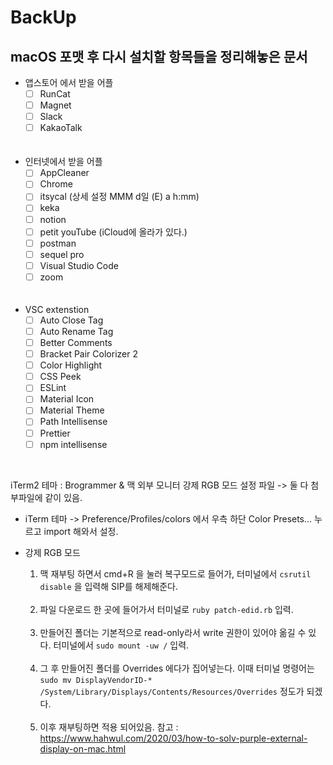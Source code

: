 # BackUp
## macOS 포맷 후 다시 설치할 항목들을 정리해놓은 문서

- 앱스토어 에서 받을 어플  
  - [ ] RunCat
  - [ ] Magnet
  - [ ] Slack
  - [ ] KakaoTalk

  <br/>
  <br/>
- 인터넷에서 받을 어플
  - [ ] AppCleaner
  - [ ] Chrome
  - [ ] itsycal (상세 설정 MMM d일 (E) a h:mm)
  - [ ] keka
  - [ ] notion
  - [ ] petit youTube (iCloud에 올라가 있다.)
  - [ ] postman
  - [ ] sequel pro
  - [ ] Visual Studio Code
  - [ ] zoom

  <br/>
  <br/>
- VSC extenstion
  - [ ] Auto Close Tag
  - [ ] Auto Rename Tag
  - [ ] Better Comments
  - [ ] Bracket Pair Colorizer 2
  - [ ] Color Highlight
  - [ ] CSS Peek
  - [ ] ESLint
  - [ ] Material Icon
  - [ ] Material Theme
  - [ ] Path Intellisense
  - [ ] Prettier
  - [ ] npm intellisense

<br/>

iTerm2 테마 : Brogrammer & 맥 외부 모니터 강제 RGB 모드 설정 파일 -> 둘 다 첨부파일에 같이 있음.

- iTerm 테마 -> Preference/Profiles/colors 에서 우측 하단 Color Presets... 누르고 import 해와서 설정.

- 강제 RGB 모드
  1. 맥 재부팅 하면서 cmd+R 을 눌러 복구모드로 들어가, 터미널에서 ``` csrutil disable ``` 을 입력해 SIP를 해제해준다.<br/><br/>
  2. 파일 다운로드 한 곳에 들어가서 터미널로 ``` ruby patch-edid.rb ``` 입력.<br/><br/>
  3. 만들어진 폴더는 기본적으로 read-only라서 write 권한이 있어야 옮길 수 있다. 터미널에서 ``` sudo mount -uw / ``` 입력.<br/><br/>
  4. 그 후 만들어진 폴더를 Overrides 에다가 집어넣는다.
  이때 터미널 명령어는 ``` sudo mv DisplayVendorID-* /System/Library/Displays/Contents/Resources/Overrides ``` 정도가 되겠다.<br/><br/>
  5. 이후 재부팅하면 적용 되어있음.
  참고 : https://www.hahwul.com/2020/03/how-to-solv-purple-external-display-on-mac.html